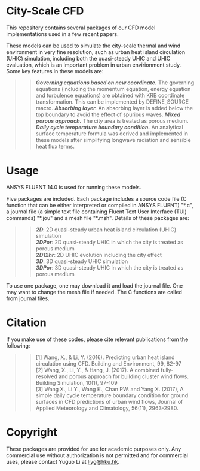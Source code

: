 City-Scale CFD
===
This repository contains several packages of our CFD model implementations used in a few recent papers.

These models can be used to simulate the city-scale thermal and wind environment in very fine resolution, such as urban heat island circulation (UHIC) simulation, including both the quasi-steady UHIC and UHIC evaluation, which is an important problem in urban envirionment study. Some key features in these models are:
>>***Governing equations based on new coordinate.***
The governing equations (including the momentum equation, energy equation and turbulence equations) are obtained with KRB coordinate transformation. This can be implemented by DEFINE_SOURCE macro.
>>***Absorbing layer.***
An absorbing layer is added below the top boundary to avoid the effect of spurious waves.
>>***Mixed porous approach.***
The city area is treated as porous medium.
>>***Daily cycle temperature boundary condition.***
An analytical surface temperature formula was derived and implemented in these models after simplifying longwave radiation and sensible heat flux terms.

Usage
===
ANSYS FLUENT 14.0 is used for running these models.

Five packages are included. Each package includes a source code file (C function that can be either interpreted or compiled in ANSYS FLUENT) "\*.c", a journal file (a simple text file containing Fluent Text User Interface (TUI) commands) "\*.jou" and a mesh file "\*.msh". Details of these packages are:<br>
>>***2D***: 2D quasi-steady urban heat island circulation (UHIC) simulation<br>
>>***2DPor***: 2D quasi-steady UHIC in which the city is treated as porous medium<br>
>>***2D12hr***: 2D UHIC evolution including the city effect<br>
>>***3D***: 3D quasi-steady UHIC simulation<br>
>>***3DPor***: 3D quasi-steady UHIC in which the city is treated as porous medium

To use one package, one may download it and load the journal file. One may want to change the mesh file if needed. The C functions are called from journal files.  

Citation
===
If you make use of these codes, please cite relevant publications from the following:

  >>[1] Wang, X., & Li, Y. (2016). Predicting urban heat island circulation using CFD. Building and Environment, 99, 82-97<br>
  >>[2] Wang, X., Li, Y., & Hang, J. (2017). A combined fully-resolved and porous approach for building cluster wind flows. Building Simulation, 10(1), 97-109<br>
  >>[3] Wang X., Li Y., Wang K., Chan PW. and Yang X. (2017), A simple daily cycle temperature boundary condition for ground surfaces in CFD predictions of urban wind flows, Journal of Applied Meteorology and Climatology, 56(11), 2963-2980.

Copyright
===
These packages are provided for use for academic purposes only. Any commercial use without authorization is not permitted and for commercial uses, please contact Yuguo Li at liyg@hku.hk.
